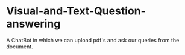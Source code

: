 # Visual-and-Text-Question-answering
A ChatBot in which we can upload pdf's and ask our queries from the document.
